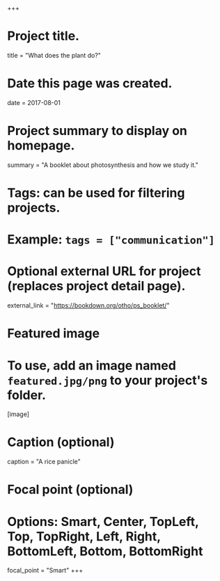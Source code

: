 +++
# Project title.
title = "What does the plant do?"

# Date this page was created.
date = 2017-08-01

# Project summary to display on homepage.
summary = "A booklet about photosynthesis and how we study it."

# Tags: can be used for filtering projects.
# Example: `tags = ["communication"]`

# Optional external URL for project (replaces project detail page).
external_link = "https://bookdown.org/otho/ps_booklet/"

# Featured image
# To use, add an image named `featured.jpg/png` to your project's folder. 
[image]
  # Caption (optional)
  caption = "A rice panicle"

  # Focal point (optional)
  # Options: Smart, Center, TopLeft, Top, TopRight, Left, Right, BottomLeft, Bottom, BottomRight
  focal_point = "Smart"
+++
